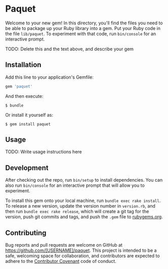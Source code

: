 # Paquet

Welcome to your new gem! In this directory, you'll find the files you need to be able to package up your Ruby library into a gem. Put your Ruby code in the file `lib/paquet`. To experiment with that code, run `bin/console` for an interactive prompt.

TODO: Delete this and the text above, and describe your gem

## Installation

Add this line to your application's Gemfile:

```ruby
gem 'paquet'
```

And then execute:

    $ bundle

Or install it yourself as:

    $ gem install paquet

## Usage

TODO: Write usage instructions here

## Development

After checking out the repo, run `bin/setup` to install dependencies. You can also run `bin/console` for an interactive prompt that will allow you to experiment.

To install this gem onto your local machine, run `bundle exec rake install`. To release a new version, update the version number in `version.rb`, and then run `bundle exec rake release`, which will create a git tag for the version, push git commits and tags, and push the `.gem` file to [rubygems.org](https://rubygems.org).

## Contributing

Bug reports and pull requests are welcome on GitHub at https://github.com/[USERNAME]/paquet. This project is intended to be a safe, welcoming space for collaboration, and contributors are expected to adhere to the [Contributor Covenant](http://contributor-covenant.org) code of conduct.

